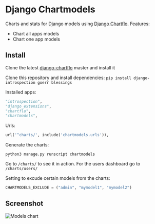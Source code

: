 # Django Chartmodels

Charts and stats for Django models using [Django Chartflo](https://github.com/synw/django-chartflo). Features:

- Chart all apps models
- Chart one app models

## Install

Clone the latest [django-chartflo](https://github.com/synw/django-chartflo) master and install it

Clone this repository and install dependencies: `pip install django-introspection goerr blessings`

Installed apps:


   ```python
   "introspection",
   "django_extensions",
   "chartflo",
   "chartmodels",
   ```
  
Urls:

   ```python
   url('^charts/', include('chartmodels.urls')),
   ```

Generate the charts:

   ```
   python3 manage.py runscript chartmodels
   ```

Go to ``/charts/`` to see it in action. For the users dashboard go to `/charts/users/`

Setting to excude certain models from the charts:

   ```python
   CHARTMODELS_EXCLUDE = ("admin", "mymodel1", "mymodel2")
   ```

## Screenshot

![Models chart](https://raw.github.com/synw/django-chartmodels/master/docs/img/chartall.png)